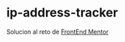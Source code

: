 # ip-address-tracker

Solucion al reto de [FrontEnd Mentor](https://www.frontendmentor.io/challenges/ip-address-tracker-I8-0yYAH0)
